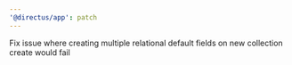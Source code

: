 ```yaml
---
'@directus/app': patch
---
```


Fix issue where creating multiple relational default fields on new collection create would fail

